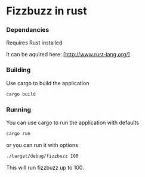 # Fizzbuzz in rust

### Dependancies

Requires Rust installed

It can be aquired here: [http://www.rust-lang.org/]

### Building

Use cargo to build the application

```bash
cargo build
```


### Running

You can use cargo to run the application with defaults

```bash
cargo run
```

or you can run it with options

```bash
./target/debug/fizzbuzz 100
```

This will run fizzbuzz up to 100.
